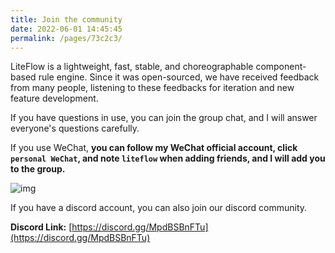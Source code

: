 ```yaml
---
title: Join the community
date: 2022-06-01 14:45:45
permalink: /pages/73c2c3/
---
```


LiteFlow is a lightweight, fast, stable, and choreographable component-based rule engine. Since it was open-sourced, we have received feedback from many people, listening to these feedbacks for iteration and new feature development.

If you have questions in use, you can join the group chat, and I will answer everyone's questions carefully.

If you use WeChat, **you can follow my WeChat official account, click `personal WeChat`, and note `liteflow` when adding friends, and I will add you to the group.**

![img](/img/offical-wx.jpg)

If you have a discord account, you can also join our discord community.

**Discord Link:** [https://discord.gg/MpdBSBnFTu](https://discord.gg/MpdBSBnFTu)